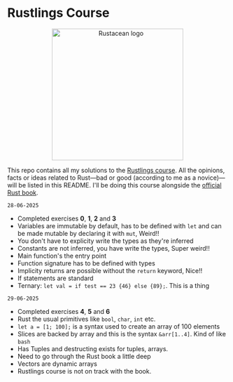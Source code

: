 # Rustlings Course

<p align="center">
  <img src="https://rustacean.net/assets/rustacean-flat-noshadow.svg" alt="Rustacean logo" width="300" height="300">
</p>

This repo contains all my solutions to the [Rustlings course](https://rustlings.rust-lang.org/). All the opinions, facts or ideas related to Rust—bad or good (according to me as a novice)—will be listed in this README. I'll be doing this course alongside the [official Rust book](https://doc.rust-lang.org/stable/book/). 


`28-06-2025`

- Completed exercises **0**, **1**, **2** and **3**
- Variables are immutable by default, has to be defined with `let` 
  and can be made mutable by declaring it with `mut`, Weird!!
- You don't have to explicity write the types as they're inferred
- Constants are not inferred, you have write the types, Super weird!!
- Main function's the entry point
- Function signature has to be defined with types
- Implicity returns are possible without the `return` keyword, Nice!!
- If statements are standard
- Ternary: `let val = if test == 23 {46} else {89};`. This is a thing

`29-06-2025`

- Completed exercises **4**, **5** and **6**
- Rust the usual primitives like `bool`, `char`, `int` etc.
- `let a = [1; 100];` is a syntax used to create an array of 100 elements
- Slices are backed by array and this is the syntax `&arr[1..4]`. Kind of like `bash`
- Has Tuples and destructing exists for tuples, arrays.
- Need to go through the Rust book a little deep 
- Vectors are dynamic arrays
- Rustlings course is not on track with the book.